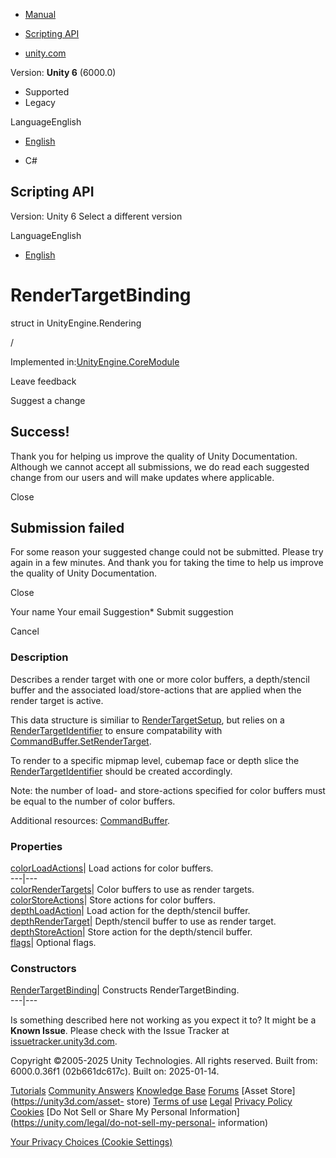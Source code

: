 [ ]()

  * [Manual](../Manual/index.html)
  * [Scripting API](../ScriptReference/index.html)

  * [unity.com](https://unity.com/)

Version: **Unity 6** (6000.0)

  * Supported
  * Legacy

LanguageEnglish

  * [English]()

  * C#

[ ](https://docs.unity3d.com)

## Scripting API

Version: Unity 6 Select a different version

LanguageEnglish

  * [English]()

# RenderTargetBinding

struct in UnityEngine.Rendering

/

Implemented in:[UnityEngine.CoreModule](UnityEngine.CoreModule.html)

Leave feedback

Suggest a change

## Success!

Thank you for helping us improve the quality of Unity Documentation. Although
we cannot accept all submissions, we do read each suggested change from our
users and will make updates where applicable.

Close

## Submission failed

For some reason your suggested change could not be submitted. Please <a>try
again</a> in a few minutes. And thank you for taking the time to help us
improve the quality of Unity Documentation.

Close

Your name Your email Suggestion* Submit suggestion

Cancel

[ ]()

### Description

Describes a render target with one or more color buffers, a depth/stencil
buffer and the associated load/store-actions that are applied when the render
target is active.

This data structure is similiar to
[RenderTargetSetup](RenderTargetSetup.html), but relies on a
[RenderTargetIdentifier](Rendering.RenderTargetIdentifier.html) to ensure
compatability with
[CommandBuffer.SetRenderTarget](Rendering.CommandBuffer.SetRenderTarget.html).  
  
To render to a specific mipmap level, cubemap face or depth slice the
[RenderTargetIdentifier](Rendering.RenderTargetIdentifier.html) should be
created accordingly.  
  
Note: the number of load- and store-actions specified for color buffers must
be equal to the number of color buffers.  
  
Additional resources: [CommandBuffer](Rendering.CommandBuffer.html).

### Properties

[colorLoadActions](Rendering.RenderTargetBinding-colorLoadActions.html)| Load
actions for color buffers.  
---|---  
[colorRenderTargets](Rendering.RenderTargetBinding-colorRenderTargets.html)|
Color buffers to use as render targets.  
[colorStoreActions](Rendering.RenderTargetBinding-colorStoreActions.html)|
Store actions for color buffers.  
[depthLoadAction](Rendering.RenderTargetBinding-depthLoadAction.html)| Load
action for the depth/stencil buffer.  
[depthRenderTarget](Rendering.RenderTargetBinding-depthRenderTarget.html)|
Depth/stencil buffer to use as render target.  
[depthStoreAction](Rendering.RenderTargetBinding-depthStoreAction.html)| Store
action for the depth/stencil buffer.  
[flags](Rendering.RenderTargetBinding-flags.html)| Optional flags.  
  
### Constructors

[RenderTargetBinding](Rendering.RenderTargetBinding-ctor.html)| Constructs
RenderTargetBinding.  
---|---  
  
Is something described here not working as you expect it to? It might be a
**Known Issue**. Please check with the Issue Tracker at
[issuetracker.unity3d.com](https://issuetracker.unity3d.com).

Copyright ©2005-2025 Unity Technologies. All rights reserved. Built from:
6000.0.36f1 (02b661dc617c). Built on: 2025-01-14.

[Tutorials](https://unity3d.com/learn) [Community
Answers](https://answers.unity3d.com) [Knowledge
Base](https://support.unity3d.com/hc/en-us)
[Forums](https://forum.unity3d.com) [Asset Store](https://unity3d.com/asset-
store) [Terms of use](https://docs.unity3d.com/Manual/TermsOfUse.html)
[Legal](https://unity.com/legal) [Privacy
Policy](https://unity.com/legal/privacy-policy)
[Cookies](https://unity.com/legal/cookie-policy) [Do Not Sell or Share My
Personal Information](https://unity.com/legal/do-not-sell-my-personal-
information)

[Your Privacy Choices (Cookie Settings)](javascript:void\(0\);)

